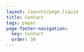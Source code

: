```yaml
---
layout: layouts/page.liquid
title: Contact
tags: pages
page-footer-navigation:
  key: Contact
  order: 30
---
```

